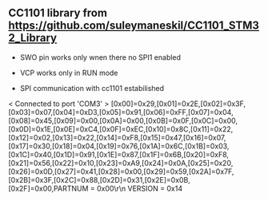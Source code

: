 ## CC1101 library from https://github.com/suleymaneskil/CC1101_STM32_Library


* SWO pin works only wnen there no SPI1 enabled
* VCP works only in RUN mode

* SPI communication with cc1101 estabilished



< Connected to port 'COM3' >
[0x00]=0x29,[0x01]=0x2E,[0x02]=0x3F,[0x03]=0x07,[0x04]=0xD3,[0x05]=0x91,[0x06]=0xFF,[0x07]=0x04,[0x08]=0x45,[0x09]=0x00,[0x0A]=0x00,[0x0B]=0x0F,[0x0C]=0x00,[0x0D]=0x1E,[0x0E]=0xC4,[0x0F]=0xEC,[0x10]=0x8C,[0x11]=0x22,[0x12]=0x02,[0x13]=0x22,[0x14]=0xF8,[0x15]=0x47,[0x16]=0x07,[0x17]=0x30,[0x18]=0x04,[0x19]=0x76,[0x1A]=0x6C,[0x1B]=0x03,[0x1C]=0x40,[0x1D]=0x91,[0x1E]=0x87,[0x1F]=0x6B,[0x20]=0xF8,[0x21]=0x56,[0x22]=0x10,[0x23]=0xA9,[0x24]=0x0A,[0x25]=0x20,[0x26]=0x0D,[0x27]=0x41,[0x28]=0x00,[0x29]=0x59,[0x2A]=0x7F,[0x2B]=0x3F,[0x2C]=0x88,[0x2D]=0x31,[0x2E]=0x0B,[0x2F]=0x00,PARTNUM = 0x00\r\n
VERSION = 0x14